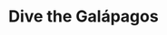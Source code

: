 ---
external_url: http://divegoals.com/dive/2018/01/29/galapagos.html
title: Dive the Galápagos
image: /media/img/posts/goals/2018-01-20-galapagos/galapagos.jpg
description: Diving in the Galápagos quickly became one of my top goals after completing PADI Open Water and Advanced certifications over Labor Day weekend in 2017. Just before the New Year's holiday, my friend Joe and I headed south to explore the islands and document the marine life. Based on our experiences, I prepared a guide to help make the trip logistics a little less daunting for others.
category: goal
tags: 
- activity
---